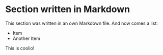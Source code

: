 # Section written in Markdown

This section was written in an own Markdown file. And now comes a list:

* Item
* Another Item

This is coolio!
